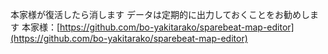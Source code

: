 本家様が復活したら消します
データは定期的に出力しておくことをお勧めします
本家様：[https://github.com/bo-yakitarako/sparebeat-map-editor](https://github.com/bo-yakitarako/sparebeat-map-editor)